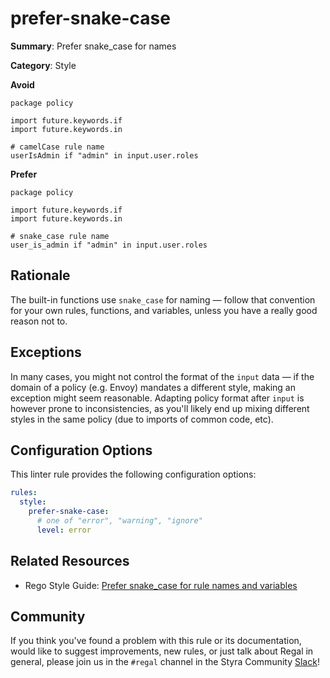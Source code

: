 # prefer-snake-case

**Summary**: Prefer snake_case for names

**Category**: Style

**Avoid**
```rego
package policy

import future.keywords.if
import future.keywords.in

# camelCase rule name
userIsAdmin if "admin" in input.user.roles
```

**Prefer**
```rego
package policy

import future.keywords.if
import future.keywords.in

# snake_case rule name
user_is_admin if "admin" in input.user.roles
```

## Rationale

The built-in functions use `snake_case` for naming — follow that convention for your own rules, functions, and
variables, unless you have a really good reason not to.

## Exceptions

In many cases, you might not control the format of the `input` data — if the domain of a policy (e.g. Envoy)
mandates a different style, making an exception might seem reasonable. Adapting policy format after `input` is however
prone to inconsistencies, as you'll likely end up mixing different styles in the same policy (due to imports of common
code, etc).

## Configuration Options

This linter rule provides the following configuration options:

```yaml
rules:
  style:
    prefer-snake-case:
      # one of "error", "warning", "ignore"
      level: error
```

## Related Resources

- Rego Style Guide: [Prefer snake_case for rule names and variables](https://github.com/StyraInc/rego-style-guide#prefer-snake_case-for-rule-names-and-variables)

## Community

If you think you've found a problem with this rule or its documentation, would like to suggest improvements, new rules,
or just talk about Regal in general, please join us in the `#regal` channel in the Styra Community
[Slack](https://communityinviter.com/apps/styracommunity/signup)!
